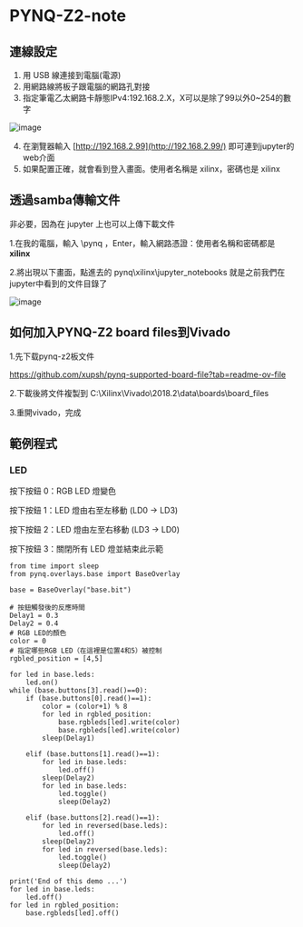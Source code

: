# PYNQ-Z2-note


## 連線設定

1. 用 USB 線連接到電腦(電源)
2. 用網路線將板子跟電腦的網路孔對接
3. 指定筆電乙太網路卡靜態IPv4:192.168.2.X，X可以是除了99以外0~254的數字
    
![image](https://github.com/Anderson991288/PYNQ-Z2-note/assets/68816726/686281d0-2948-4d8e-b035-179b4cb7306b)

4. 在瀏覽器輸入 [http://192.168.2.99](http://192.168.2.99/) 即可連到jupyter的web介面
5. 如果配置正確，就會看到登入畫面。使用者名稱是 xilinx，密碼也是 xilinx


## 透過samba傳輸文件
非必要，因為在 jupyter 上也可以上傳下載文件

1.在我的電腦，輸入 \\pynq ，Enter，輸入網路憑證：使用者名稱和密碼都是 **xilinx** 

2.將出現以下畫面，點進去的 pynq\xilinx\jupyter_notebooks 就是之前我們在jupyter中看到的文件目錄了

![image](https://github.com/Anderson991288/PYNQ-Z2-note/assets/68816726/a73d0e67-4a1b-4dc0-9587-c63854fea6b2)

## 如何加入PYNQ-Z2 board files到Vivado

1.先下载pynq-z2板文件

https://github.com/xupsh/pynq-supported-board-file?tab=readme-ov-file

2.下載後將文件複製到  C:\Xilinx\Vivado\2018.2\data\boards\board_files

3.重開vivado，完成


## 範例程式

### LED

按下按鈕 0：RGB LED 燈變色

按下按鈕 1：LED 燈由右至左移動 (LD0 -> LD3)

按下按鈕 2：LED 燈由左至右移動 (LD3 -> LD0)

按下按鈕 3：關閉所有 LED 燈並結束此示範


```
from time import sleep
from pynq.overlays.base import BaseOverlay

base = BaseOverlay("base.bit")

# 按鈕觸發後的反應時間
Delay1 = 0.3
Delay2 = 0.4
# RGB LED的顏色
color = 0
# 指定哪些RGB LED（在這裡是位置4和5）被控制
rgbled_position = [4,5]

for led in base.leds:
    led.on()    
while (base.buttons[3].read()==0):
    if (base.buttons[0].read()==1):
        color = (color+1) % 8
        for led in rgbled_position:
            base.rgbleds[led].write(color)
            base.rgbleds[led].write(color)
        sleep(Delay1)
        
    elif (base.buttons[1].read()==1):
        for led in base.leds:
            led.off()
        sleep(Delay2)
        for led in base.leds:
            led.toggle()
            sleep(Delay2)
            
    elif (base.buttons[2].read()==1):
        for led in reversed(base.leds):
            led.off()
        sleep(Delay2)
        for led in reversed(base.leds):
            led.toggle()
            sleep(Delay2)                  
    
print('End of this demo ...')
for led in base.leds:
    led.off()
for led in rgbled_position:
    base.rgbleds[led].off()
```
